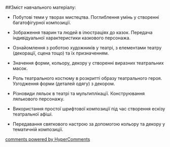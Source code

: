 <div id="hypercomments_widget" class="js-hypercomments-widget invisible"></div>

##Зміст навчального матеріалу:

*	Побутові теми у творах мистецтва. Поглиблення умінь у створенні багатофігурної композиції. 

*	Зображення тварин та людей в ілюстраціях до казок. Передача індивідуальної характеристики казкового персонажа.

*	Ознайомлення з роботою художників у театрі, з елементами театру (декорації, сцена тощо) та їх призначенням.

*	Значення форми, кольору, декору у створенні виразних театральних масок.

*	Роль театрального костюму в розкритті образу театрального героя. Узгодження форми (деталей одягу) з декором.

*	Різновиди ляльок в театрі та мультиплікації. Конструювання лялькового персонажу.

*	Використання простої шрифтової композиції під час створення ескізу театральної афіші. 

*	Передавання святкового настрою за допомогою кольору та декору у тематичній композиції.
 

<div class="js-hypercomments-container">
    <a href="http://hypercomments.com" class="hc-link" title="comments widget">comments powered by HyperComments</a>
</div>